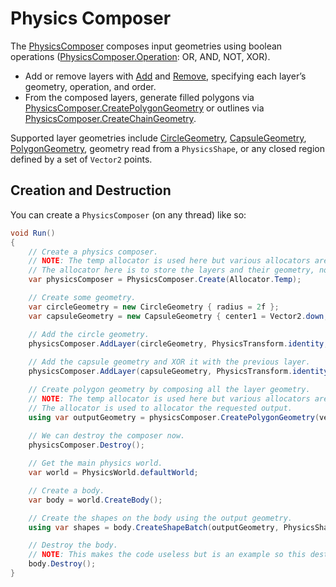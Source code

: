 ﻿# Physics Composer

The [PhysicsComposer](https://docs.unity3d.com/6000.3/Documentation/ScriptReference/LowLevelPhysics2D.PhysicsComposer.html) composes input geometries using boolean operations ([PhysicsComposer.Operation](https://docs.unity3d.com/6000.3/Documentation/ScriptReference/LowLevelPhysics2D.PhysicsComposer.Operation.html): OR, AND, NOT, XOR).

- Add or remove layers with [Add](https://docs.unity3d.com/6000.3/Documentation/ScriptReference/LowLevelPhysics2D.PhysicsComposer.AddLayer.html) and [Remove](https://docs.unity3d.com/6000.3/Documentation/ScriptReference/LowLevelPhysics2D.PhysicsComposer.RemoveLayer.html), specifying each layer’s geometry, operation, and order.
- From the composed layers, generate filled polygons via [PhysicsComposer.CreatePolygonGeometry](https://docs.unity3d.com/6000.3/Documentation/ScriptReference/LowLevelPhysics2D.PhysicsComposer.CreatePolygonGeometry.html) or outlines via [PhysicsComposer.CreateChainGeometry](https://docs.unity3d.com/6000.3/Documentation/ScriptReference/LowLevelPhysics2D.PhysicsComposer.CreateChainGeometry.html).

Supported layer geometries include [CircleGeometry](https://docs.unity3d.com/6000.3/Documentation/ScriptReference/LowLevelPhysics2D.CircleGeometry.html), [CapsuleGeometry](https://docs.unity3d.com/6000.3/Documentation/ScriptReference/LowLevelPhysics2D.CapsuleGeometry.html), [PolygonGeometry](https://docs.unity3d.com/6000.3/Documentation/ScriptReference/LowLevelPhysics2D.PolygonGeometry.html), geometry read from a `PhysicsShape`, or any closed region defined by a set of `Vector2` points.

## Creation and Destruction

You can create a `PhysicsComposer` (on any thread) like so:

```csharp
void Run()
{
    // Create a physics composer.
    // NOTE: The temp allocator is used here but various allocators are available.
    // The allocator here is to store the layers and their geometry, not the output.
    var physicsComposer = PhysicsComposer.Create(Allocator.Temp);

    // Create some geometry.
    var circleGeometry = new CircleGeometry { radius = 2f };
    var capsuleGeometry = new CapsuleGeometry { center1 = Vector2.down, center2 = Vector2.up, radius = 0.5f };

    // Add the circle geometry.
    physicsComposer.AddLayer(circleGeometry, PhysicsTransform.identity, PhysicsComposer.Operation.OR);
    
    // Add the capsule geometry and XOR it with the previous layer.
    physicsComposer.AddLayer(capsuleGeometry, PhysicsTransform.identity, PhysicsComposer.Operation.XOR);

    // Create polygon geometry by composing all the layer geometry.
    // NOTE: The temp allocator is used here but various allocators are available.
    // The allocator is used to allocator the requested output.
    using var outputGeometry = physicsComposer.CreatePolygonGeometry(vertexScale: Vector2.one, Allocator.Temp);
    
    // We can destroy the composer now.
    physicsComposer.Destroy();

    // Get the main physics world.
    var world = PhysicsWorld.defaultWorld;

    // Create a body.
    var body = world.CreateBody();

    // Create the shapes on the body using the output geometry.
    using var shapes = body.CreateShapeBatch(outputGeometry, PhysicsShapeDefinition.defaultDefinition);

    // Destroy the body.
    // NOTE: This makes the code useless but is an example so this destroys the body and all its shapes.
    body.Destroy();
}
```

